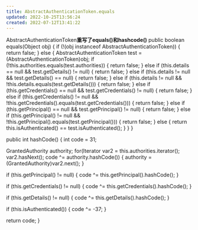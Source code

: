 ```yaml
---
title: AbstractAuthenticationToken.equals
updated: 2022-10-25T13:56:24
created: 2022-07-12T13:41:22
---
```


AbstractAuthenticationToken**重写了equals()和hashcode()**
public boolean equals(Object obj) {
if (!(obj instanceof AbstractAuthenticationToken)) {
return false;
} else {
AbstractAuthenticationToken test = (AbstractAuthenticationToken)obj;
if (!this.authorities.equals(test.authorities)) {
return false;
} else if (this.details == null && test.getDetails() != null) {
return false;
} else if (this.details != null && test.getDetails() == null) {
return false;
} else if (this.details != null && !this.details.equals(test.getDetails())) {
return false;
} else if (this.getCredentials() == null && test.getCredentials() != null) {
return false;
} else if (this.getCredentials() != null && !this.getCredentials().equals(test.getCredentials())) {
return false;
} else if (this.getPrincipal() == null && test.getPrincipal() != null) {
return false;
} else if (this.getPrincipal() != null && !this.getPrincipal().equals(test.getPrincipal())) {
return false;
} else {
return this.isAuthenticated() == test.isAuthenticated();
}
}
}

public int hashCode() {
int code = 31;

GrantedAuthority authority;
for(Iterator var2 = this.authorities.iterator(); var2.hasNext(); code ^= authority.hashCode()) {
authority = (GrantedAuthority)var2.next();
}

if (this.getPrincipal() != null) {
code ^= this.getPrincipal().hashCode();
}

if (this.getCredentials() != null) {
code ^= this.getCredentials().hashCode();
}

if (this.getDetails() != null) {
code ^= this.getDetails().hashCode();
}

if (this.isAuthenticated()) {
code ^= -37;
}

return code;
}
